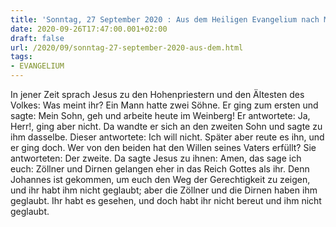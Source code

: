 ```yaml
---
title: 'Sonntag, 27 September 2020 : Aus dem Heiligen Evangelium nach Matthäus - Mt 21,28-32.'
date: 2020-09-26T17:47:00.001+02:00
draft: false
url: /2020/09/sonntag-27-september-2020-aus-dem.html
tags: 
- EVANGELIUM
---
```


In jener Zeit sprach Jesus zu den Hohenpriestern und den Ältesten des Volkes: Was meint ihr? Ein Mann hatte zwei Söhne. Er ging zum ersten und sagte: Mein Sohn, geh und arbeite heute im Weinberg! Er antwortete: Ja, Herr!, ging aber nicht. Da wandte er sich an den zweiten Sohn und sagte zu ihm dasselbe. Dieser antwortete: Ich will nicht. Später aber reute es ihn, und er ging doch. Wer von den beiden hat den Willen seines Vaters erfüllt? Sie antworteten: Der zweite. Da sagte Jesus zu ihnen: Amen, das sage ich euch: Zöllner und Dirnen gelangen eher in das Reich Gottes als ihr. Denn Johannes ist gekommen, um euch den Weg der Gerechtigkeit zu zeigen, und ihr habt ihm nicht geglaubt; aber die Zöllner und die Dirnen haben ihm geglaubt. Ihr habt es gesehen, und doch habt ihr nicht bereut und ihm nicht geglaubt.